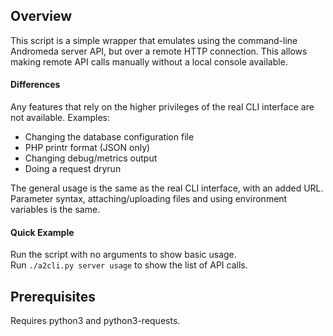 ## Overview

This script is a simple wrapper that emulates using the command-line Andromeda server API, but over a remote HTTP connection.
This allows making remote API calls manually without a local console available.

#### Differences

Any features that rely on the higher privileges of the real CLI interface are not available. Examples:
* Changing the database configuration file
* PHP printr format (JSON only)
* Changing debug/metrics output
* Doing a request dryrun

The general usage is the same as the real CLI interface, with an added URL.  
Parameter syntax, attaching/uploading files and using environment variables is the same.

#### Quick Example

Run the script with no arguments to show basic usage.  
Run ```./a2cli.py server usage``` to show the list of API calls.

## Prerequisites

Requires python3 and python3-requests.